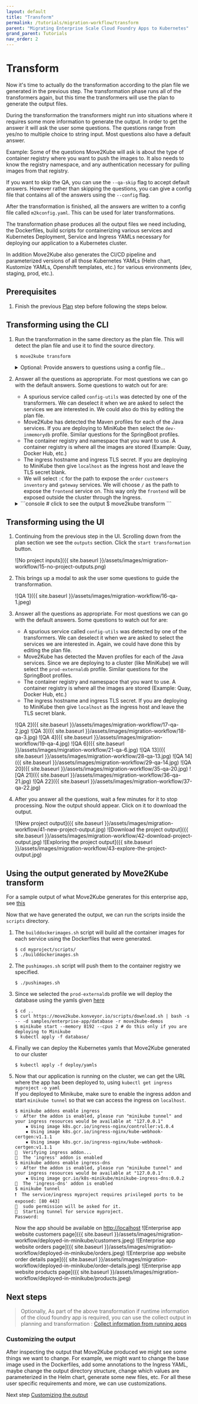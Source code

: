 ```yaml
---
layout: default
title: "Transform"
permalink: /tutorials/migration-workflow/transform
parent: "Migrating Enterprise Scale Cloud Foundry Apps to Kubernetes"
grand_parent: Tutorials
nav_order: 2
---
```


# Transform

Now it's time to actually do the transformation according to the plan file we generated in the previous step. The transformation phase runs all of the transformers again, but this time the transformers will use the plan to generate the output files.

During the transformation the transformers might run into situations where it requires some more information to generate the output. In order to get the answer it will ask the user some questions. The questions range from yes/no to multiple choice to string input. Most questions also have a default answer.

Example: Some of the questions Move2Kube will ask is about the type of container registry where you want to push the images to.
It also needs to know the registry namespace, and any authentication necessary for pulling images from that registry.

If you want to skip the QA, you can use the `--qa-skip` flag to accept default answers. However rather than skipping the questions, you can give a config file that contains all of the answers using the `--config` flag.

After the transformation is finished, all the answers are written to a config file called `m2kconfig.yaml`. This can be used for later transformations.

The transformation phase produces all the output files we need including, the Dockerfiles, build scripts for containerizing  various services and Kubernetes Deployment, Service and Ingress YAMLs necessary for deploying our application to a Kubernetes cluster.

In addition Move2Kube also generates the CI/CD pipeline and parameterized versions of all those Kubernetes YAMLs (Helm chart, Kustomize YAMLs, Openshift templates, etc.) for various environments (dev, staging, prod, etc.).

## Prerequisites

1. Finish the previous [Plan](/tutorials/migration-workflow/plan) step before following the steps below.

## Transforming using the CLI

1. Run the transformation in the same directory as the plan file. This will detect the plan file and use it to find the source directory.
    ```
    $ move2kube transform
    ```

    <details markdown="block">
    <summary markdown="block">
        Optional: Provide answers to questions using a config file...
    </summary>
    If you want to avoid the question answers during transformation, you can use this [config file](https://github.com/konveyor/move2kube-demos/blob/main/samples/enterprise-app/config/m2kconfig.yaml)
    ```
    $ move2kube transform --config m2kconfig.yaml
    ```
    </details>

1. Answer all the questions as appropriate. For most questions we can go with the default answers. Some questions to watch out for are:
    - A spurious service called `config-utils` was detected by one of the transformers. We can deselect it when we are asked to select the services we are interested in. We could also do this by editing the plan file.
    - Move2Kube has detected the Maven profiles for each of the Java services. If you are deploying to MiniKube then select the `dev-inmemorydb` profile. Similar questions for the SpringBoot profiles.
    - The container registry and namespace that you want to use. A container registry is where all the images are stored (Example: Quay, Docker Hub, etc.)
    - The ingress hostname and ingress TLS secret. If you are deploying to MiniKube then give `localhost` as the ingress host and leave the TLS secret blank.
    - We will select `:C` for the path to expose the `order` `customers` `inventory` and `gateway` services. We will choose `/` as the path to expose the `frontend` service on. This way only the `frontend` will be exposed outside the cluster through the Ingress.

    <details markdown="block">
    <summary markdown="block">
    ```console
    # click to see the output
    $ move2kube transform
    ```
    </summary>
    ```console
    INFO[0000] Detected a plan file at path /Users/user/Desktop/tutorial/m2k.plan. Will transform using this plan. 
    INFO[0000] Starting Plan Transformation                 
    ? Select all transformer types that you are interested in:
    ID: move2kube.transformers.types
    Hints:
    [Services that don't support any of the transformer types you are interested in will be ignored.]
     Buildconfig, CloudFoundry, ClusterSelector, ComposeAnalyser, ComposeGenerator, ContainerImagesPushScriptGenerator, DockerfileDetector, DockerfileImageBuildScript,     DockerfileParser, DotNetCore-Dockerfile, EarAnalyser, EarRouter, Golang-Dockerfile, Gradle, Jar, Jboss, Knative, Kubernetes, KubernetesVersionChanger, Liberty,     Maven, Nodejs-Dockerfile, PHP-Dockerfile, Parameterizer, Python-Dockerfile, ReadMeGenerator, Ruby-Dockerfile, Rust-Dockerfile, Tekton, Tomcat, WarAnalyser,     WarRouter, WinConsoleApp-Dockerfile, WinSLWebApp-Dockerfile, WinWebApp-Dockerfile, ZuulAnalyser
    ? Select all services that are needed:
    ID: move2kube.services.[].enable
    Hints:
    [The services unselected here will be ignored.]
     customers, frontend, gateway, inventory, orders
    INFO[0001] Iteration 1                                  
    INFO[0001] Iteration 2 - 5 artifacts to process         
    INFO[0001] Transformer CloudFoundry processing 3 artifacts 
    INFO[0001] Transformer CloudFoundry Done                
    INFO[0001] Transformer Maven processing 2 artifacts     
    ? Choose the Maven profile to be used for the service customers
    ID: move2kube.services.customers.activemavenprofiles
    Hints:
    [Selected Maven profiles will be used for setting configuration for the service customers]
     prod-externaldb
    ? Choose Springboot profiles to be used for the service customers
    ID: move2kube.services.customers.activespringbootprofiles
    Hints:
    [Selected Springboot profiles will be used for setting configuration for the service customers]
     prod-externaldb
    ? Choose the Maven profile to be used for the service inventory
    ID: move2kube.services.inventory.activemavenprofiles
    Hints:
    [Selected Maven profiles will be used for setting configuration for the service inventory]
     prod-externaldb
    ? Choose Springboot profiles to be used for the service inventory
    ID: move2kube.services.inventory.activespringbootprofiles
    Hints:
    [Selected Springboot profiles will be used for setting configuration for the service inventory]
     prod-externaldb
    ? Select port to be exposed for the service inventory :
    ID: move2kube.services.inventory.port
    Hints:
    [Select Other if you want to expose the service inventory to some other port]
     8080
    INFO[0007] Transformer WarRouter processing 2 artifacts 
    ? Select the transformer to use for service customers
    ID: move2kube.services.customers.wartransformer
     Tomcat
    INFO[0009] Transformer WarRouter Done                   
    INFO[0009] Transformer Maven Done                       
    INFO[0009] Created 2 pathMappings and 6 artifacts. Total Path Mappings : 2. Total Artifacts : 5. 
    INFO[0009] Iteration 3 - 6 artifacts to process         
    INFO[0009] Transformer Jar processing 1 artifacts       
    INFO[0009] Transformer Jar Done                         
    INFO[0009] Transformer Maven processing 2 artifacts     
    ? Choose the Maven profile to be used for the service gateway
    ID: move2kube.services.gateway.activemavenprofiles
    Hints:
    [Selected Maven profiles will be used for setting configuration for the service gateway]
     prod
    ? Choose Springboot profiles to be used for the service gateway
    ID: move2kube.services.gateway.activespringbootprofiles
    Hints:
    [Selected Springboot profiles will be used for setting configuration for the service gateway]
     prod
    ? Select port to be exposed for the service gateway :
    ID: move2kube.services.gateway.port
    Hints:
    [Select Other if you want to expose the service gateway to some other port]
     8080
    ? Choose the Maven profile to be used for the service orders
    ID: move2kube.services.orders.activemavenprofiles
    Hints:
    [Selected Maven profiles will be used for setting configuration for the service orders]
     prod-externaldb
    ? Choose Springboot profiles to be used for the service orders
    ID: move2kube.services.orders.activespringbootprofiles
    Hints:
    [Selected Springboot profiles will be used for setting configuration for the service orders]
     prod-externaldb
    ? Select port to be exposed for the service orders :
    ID: move2kube.services.orders.port
    Hints:
    [Select Other if you want to expose the service orders to some other port]
     8080
    INFO[0014] Transformer Maven Done                       
    INFO[0014] Transformer Nodejs-Dockerfile processing 1 artifacts 
    ? Enter the port to be exposed for the service frontend: 
    ID: move2kube.services.frontend.port
    Hints:
    [The service frontend will be exposed to the specified port]
     8080
    INFO[0015] Transformer Nodejs-Dockerfile Done           
    INFO[0015] Transformer Tomcat processing 2 artifacts    
    INFO[0015] Transformer Tomcat Done                      
    INFO[0015] Created 10 pathMappings and 10 artifacts. Total Path Mappings : 12. Total Artifacts : 11. 
    INFO[0015] Iteration 4 - 10 artifacts to process        
    INFO[0015] Transformer DockerfileImageBuildScript processing 4 artifacts 
    ? Select the container runtime to use :
    ID: move2kube.containerruntime
    Hints:
    [The container runtime selected will be used in the scripts]
     docker
    INFO[0016] Transformer DockerfileImageBuildScript Done  
    INFO[0016] Transformer DockerfileParser processing 4 artifacts 
    INFO[0016] Transformer ZuulAnalyser processing 2 artifacts 
    INFO[0016] Transformer ZuulAnalyser Done                
    INFO[0016] Transformer DockerfileParser Done            
    INFO[0016] Transformer Jar processing 2 artifacts       
    INFO[0016] Transformer Jar Done                         
    INFO[0017] Created 5 pathMappings and 10 artifacts. Total Path Mappings : 17. Total Artifacts : 21. 
    INFO[0017] Iteration 5 - 10 artifacts to process        
    INFO[0017] Transformer ClusterSelector processing 2 artifacts 
    ? Choose the cluster type:
    ID: move2kube.target.clustertype
    Hints:
    [Choose the cluster type you would like to target]
     Kubernetes
    INFO[0018] Transformer ClusterSelector Done             
    INFO[0018] Transformer Buildconfig processing 2 artifacts 
    ? What kind of service/ingress to create for customers's 8080 port?
    ID: move2kube.services."customers"."8080".urlpath
    Hints:
    [Enter :- to not create service for the port, For Ingress path, leave out leading / to use first part as subdomain, Add :N as suffix for NodePort service type, Add     :L for Load Balancer service type, Add :C for ClusterIP service type]
     :C
    ? What kind of service/ingress to create for inventory's 8080 port?
    ID: move2kube.services."inventory"."8080".urlpath
    Hints:
    [Enter :- to not create service for the port, For Ingress path, leave out leading / to use first part as subdomain, Add :N as suffix for NodePort service type, Add     :L for Load Balancer service type, Add :C for ClusterIP service type]
     :C
    ? What kind of service/ingress to create for frontend's 8080 port?
    ID: move2kube.services."frontend"."8080".urlpath
    Hints:
    [Enter :- to not create service for the port, For Ingress path, leave out leading / to use first part as subdomain, Add :N as suffix for NodePort service type, Add     :L for Load Balancer service type, Add :C for ClusterIP service type]
     /
    ? Provide the minimum number of replicas each service should have
    ID: move2kube.minreplicas
    Hints:
    [If the value is 0 pods won't be started by default]
     2
    ? Enter the URL of the image registry : 
    ID: move2kube.target.imageregistry.url
    Hints:
    [You can always change it later by changing the yamls.]
     quay.io
    ? Enter the namespace where the new images should be pushed : 
    ID: move2kube.target.imageregistry.namespace
    Hints:
    [Ex : myproject]
     move2kube
    ? [quay.io] What type of container registry login do you want to use?
    ID: move2kube.target.imageregistry.logintype
    Hints:
    [Docker login from config mode, will use the default config from your local machine.]
     No authentication
    INFO[0086] Transformer Buildconfig Done                 
    INFO[0086] Transformer ComposeGenerator processing 2 artifacts 
    INFO[0086] Transformer ComposeGenerator Done            
    INFO[0086] Transformer ContainerImagesPushScriptGenerator processing 2 artifacts 
    INFO[0086] Transformer ContainerImagesPushScriptGenerator Done 
    INFO[0086] Transformer DockerfileImageBuildScript processing 3 artifacts 
    INFO[0086] Transformer DockerfileImageBuildScript Done  
    INFO[0086] Transformer DockerfileParser processing 2 artifacts 
    INFO[0086] Transformer ZuulAnalyser processing 2 artifacts 
    INFO[0086] Transformer ZuulAnalyser Done                
    INFO[0086] Transformer DockerfileParser Done            
    INFO[0086] Transformer ClusterSelector processing 2 artifacts 
    INFO[0087] Transformer ClusterSelector Done             
    INFO[0087] Transformer Knative processing 2 artifacts   
    INFO[0087] Transformer Knative Done                     
    INFO[0087] Transformer ClusterSelector processing 2 artifacts 
    INFO[0087] Transformer ClusterSelector Done             
    INFO[0087] Transformer Kubernetes processing 2 artifacts 
    ? Provide the ingress host domain
    ID: move2kube.target.ingress.host
    Hints:
    [Ingress host domain is part of service URL]
     localhost
    ? Provide the TLS secret for ingress
    ID: move2kube.target.ingress.tls
    Hints:
    [Leave empty to use http]
    
    INFO[0091] Transformer Kubernetes Done                  
    INFO[0091] Transformer ClusterSelector processing 2 artifacts 
    INFO[0091] Transformer ClusterSelector Done             
    INFO[0091] Transformer Tekton processing 2 artifacts    
    INFO[0091] Transformer Tekton Done                      
    INFO[0092] Created 34 pathMappings and 15 artifacts. Total Path Mappings : 51. Total Artifacts : 31. 
    INFO[0092] Iteration 6 - 15 artifacts to process        
    INFO[0092] Transformer ClusterSelector processing 2 artifacts 
    INFO[0092] Transformer ClusterSelector Done             
    INFO[0092] Transformer Buildconfig processing 2 artifacts 
    ? What kind of service/ingress to create for orders's 8080 port?
    ID: move2kube.services."orders"."8080".urlpath
    Hints:
    [Enter :- to not create service for the port, For Ingress path, leave out leading / to use first part as subdomain, Add :N as suffix for NodePort service type, Add     :L for Load Balancer service type, Add :C for ClusterIP service type]
     :C
    ? What kind of service/ingress to create for gateway's 8080 port?
    ID: move2kube.services."gateway"."8080".urlpath
    Hints:
    [Enter :- to not create service for the port, For Ingress path, leave out leading / to use first part as subdomain, Add :N as suffix for NodePort service type, Add     :L for Load Balancer service type, Add :C for ClusterIP service type]
     :C
    INFO[0098] Transformer Buildconfig Done                 
    INFO[0098] Transformer ComposeGenerator processing 2 artifacts 
    INFO[0099] Transformer ComposeGenerator Done            
    INFO[0099] Transformer ContainerImagesPushScriptGenerator processing 2 artifacts 
    INFO[0099] Transformer ContainerImagesPushScriptGenerator Done 
    INFO[0099] Transformer ClusterSelector processing 2 artifacts 
    INFO[0099] Transformer ClusterSelector Done             
    INFO[0099] Transformer Knative processing 2 artifacts   
    INFO[0099] Transformer Knative Done                     
    INFO[0099] Transformer ClusterSelector processing 2 artifacts 
    INFO[0099] Transformer ClusterSelector Done             
    INFO[0099] Transformer Kubernetes processing 2 artifacts 
    INFO[0099] Transformer Kubernetes Done                  
    INFO[0099] Transformer Parameterizer processing 4 artifacts 
    INFO[0099] Transformer Parameterizer Done               
    INFO[0099] Transformer ReadMeGenerator processing 5 artifacts 
    INFO[0100] Transformer ReadMeGenerator Done             
    INFO[0100] Transformer ClusterSelector processing 2 artifacts 
    INFO[0100] Transformer ClusterSelector Done             
    INFO[0100] Transformer Tekton processing 2 artifacts    
    INFO[0100] Transformer Tekton Done                      
    INFO[0100] Created 54 pathMappings and 7 artifacts. Total Path Mappings : 105. Total Artifacts : 46. 
    INFO[0100] Iteration 7 - 7 artifacts to process         
    INFO[0100] Transformer Parameterizer processing 4 artifacts 
    INFO[0100] Transformer Parameterizer Done               
    INFO[0100] Transformer ReadMeGenerator processing 5 artifacts 
    INFO[0101] Transformer ReadMeGenerator Done             
    INFO[0101] Plan Transformation done                     
    INFO[0101] Transformed target artifacts can be found at [/Users/user/Desktop/tutorial/myproject].
    ```
    </details>

## Transforming using the UI

1. Continuing from the previous step in the UI. Scrolling down from the plan section we see the `outputs` section. Click the `start transformation` button.

    ![No project inputs]({{ site.baseurl }}/assets/images/migration-workflow/15-no-project-outputs.png)

1. This brings up a modal to ask the user some questions to guide the transformation.

    ![QA 1]({{ site.baseurl }}/assets/images/migration-workflow/16-qa-1.jpeg)

1. Answer all the questions as appropriate. For most questions we can go with the default answers. Some questions to watch out for are:
    - A spurious service called `config-utils` was detected by one of the transformers. We can deselect it when we are asked to select the services we are interested in. Again, we could have done this by editing the plan file.
    - Move2Kube has detected the Maven profiles for each of the Java services. Since we are deploying to a cluster (like MiniKube) we will select the `prod-externaldb` profile. Similar questions for the SpringBoot profiles.
    - The container registry and namespace that you want to use. A container registry is where all the images are stored (Example: Quay, Docker Hub, etc.)
    - The ingress hostname and ingress TLS secret. If you are deploying to MiniKube then give `localhost` as the ingress host and leave the TLS secret blank.

    ![QA 2]({{ site.baseurl }}/assets/images/migration-workflow/17-qa-2.jpg)
    ![QA 3]({{ site.baseurl }}/assets/images/migration-workflow/18-qa-3.jpg)
    ![QA 4]({{ site.baseurl }}/assets/images/migration-workflow/19-qa-4.jpg)
    ![QA 6]({{ site.baseurl }}/assets/images/migration-workflow/21-qa-6.jpg)
    ![QA 13]({{ site.baseurl }}/assets/images/migration-workflow/28-qa-13.jpg)
    ![QA 14]({{ site.baseurl }}/assets/images/migration-workflow/29-qa-14.jpg)
    ![QA 20]({{ site.baseurl }}/assets/images/migration-workflow/35-qa-20.jpg)
    ![QA 21]({{ site.baseurl }}/assets/images/migration-workflow/36-qa-21.jpg)
    ![QA 22]({{ site.baseurl }}/assets/images/migration-workflow/37-qa-22.jpg)

1. After you answer all the questions, wait a few minutes for it to stop processing. Now the output should appear. Click on it to download the output.

    ![New project output]({{ site.baseurl }}/assets/images/migration-workflow/41-new-project-output.jpg)
    ![Download the project output]({{ site.baseurl }}/assets/images/migration-workflow/42-download-project-output.jpg)
    ![Exploring the project output]({{ site.baseurl }}/assets/images/migration-workflow/43-explore-the-project-output.jpg)

## Using the output generated by Move2Kube transform

For a sample output of what Move2Kube generates for this enterprise app, see [this](https://github.com/konveyor/move2kube-demos/tree/main/samples/enterprise-app/output)

Now that we have generated the output, we can run the scripts inside the `scripts` directory.

1. The `builddockerimages.sh` script will build all the container images for each service using the Dockerfiles that were generated.
    ```
    $ cd myproject/scripts/
    $ ./builddockerimages.sh
    ```
1. The `pushimages.sh` script will push them to the container registry we specified.
    ```
    $ ./pushimages.sh
    ```
1. Since we selected the `prod-externaldb` profile we will deploy the database using the yamls given [here](https://github.com/konveyor/move2kube-demos/tree/main/samples/enterprise-app/database)
    ```
    $ cd ..
    $ curl https://move2kube.konveyor.io/scripts/download.sh | bash -s -- -d samples/enterprise-app/database -r move2kube-demos
    $ minikube start --memory 8192 --cpus 2 # do this only if you are deploying to Minikube
    $ kubectl apply -f database/
    ```
1. Finally we can deploy the Kubernetes yamls that Move2Kube generated to our cluster
    ```
    $ kubectl apply -f deploy/yamls
    ```
1. Now that our application is running on the cluster, we can get the URL where the app has been deployed to, using `kubectl get ingress myproject -o yaml`  
If you deployed to Minikube, make sure to enable the ingress addon and start `minikube tunnel` so that we can access the ingress on `localhost`.
    ```console
    $ minikube addons enable ingress
    💡  After the addon is enabled, please run "minikube tunnel" and your ingress resources would be available at "127.0.0.1"
        ▪ Using image k8s.gcr.io/ingress-nginx/controller:v1.0.4
        ▪ Using image k8s.gcr.io/ingress-nginx/kube-webhook-certgen:v1.1.1
        ▪ Using image k8s.gcr.io/ingress-nginx/kube-webhook-certgen:v1.1.1
    🔎  Verifying ingress addon...
    🌟  The 'ingress' addon is enabled
    $ minikube addons enable ingress-dns
    💡  After the addon is enabled, please run "minikube tunnel" and your ingress resources would be available at "127.0.0.1"
        ▪ Using image gcr.io/k8s-minikube/minikube-ingress-dns:0.0.2
    🌟  The 'ingress-dns' addon is enabled
    $ minikube tunnel
    ❗  The service/ingress myproject requires privileged ports to be exposed: [80 443]
    🔑  sudo permission will be asked for it.
    🏃  Starting tunnel for service myproject.
    Password:
    ```
    Now the app should be available on [http://localhost](http://localhost)
    ![Enterprise app website customers page]({{ site.baseurl }}/assets/images/migration-workflow/deployed-in-minikube/customers.jpeg)
    ![Enterprise app website orders page]({{ site.baseurl }}/assets/images/migration-workflow/deployed-in-minikube/orders.jpeg)
    ![Enterprise app website order details page]({{ site.baseurl }}/assets/images/migration-workflow/deployed-in-minikube/order-details.jpeg)
    ![Enterprise app website products page]({{ site.baseurl }}/assets/images/migration-workflow/deployed-in-minikube/products.jpeg)

## Next steps

> Optionally, As part of the above transformation if runtime information of the cloud foundry app is required, you can use the collect output in planning and transformation : [Collect information from running apps](/tutorials/migration-workflow/collect)

### Customizing the output

After inspecting the output that Move2Kube produced we might see some things we want to change. For example, we might want to change the base image used in the Dockerfiles, add some annotations to the Ingress YAML, maybe change the output directory structure, change which values are parameterized in the Helm chart, generate some new files, etc. For all these user specific requirements and more, we can use customizations.

Next step [Customizing the output](/tutorials/customizing-the-output)
